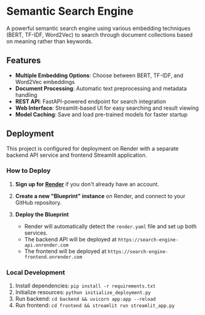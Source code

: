 # Semantic Search Engine

A powerful semantic search engine using various embedding techniques (BERT, TF-IDF, Word2Vec) to search through document collections based on meaning rather than keywords.

## Features

- **Multiple Embedding Options**: Choose between BERT, TF-IDF, and Word2Vec embeddings
- **Document Processing**: Automatic text preprocessing and metadata handling
- **REST API**: FastAPI-powered endpoint for search integration
- **Web Interface**: Streamlit-based UI for easy searching and result viewing
- **Model Caching**: Save and load pre-trained models for faster startup

## Deployment

This project is configured for deployment on Render with a separate backend API service and frontend Streamlit application.

### How to Deploy

1. **Sign up for [Render](https://render.com)** if you don't already have an account.

2. **Create a new "Blueprint" instance** on Render, and connect to your GitHub repository.

3. **Deploy the Blueprint**
   - Render will automatically detect the `render.yaml` file and set up both services.
   - The backend API will be deployed at `https://search-engine-api.onrender.com`
   - The frontend will be deployed at `https://search-engine-frontend.onrender.com`

### Local Development

1. Install dependencies: `pip install -r requirements.txt`
2. Initialize resources: `python initialize_deployment.py`
3. Run backend: `cd backend && uvicorn app:app --reload`
4. Run frontend: `cd frontend && streamlit run streamlit_app.py`

